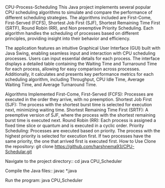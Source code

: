 CPU-Process-Scheduling
This Java project implements several popular CPU scheduling algorithms to simulate and compare the performance of different scheduling strategies. The algorithms included are First-Come, First-Served (FCFS), Shortest Job First (SJF), Shortest Remaining Time First (SRTF), Round Robin (RR), and Non preemptive Priority Scheduling. Each algorithm handles the scheduling of processes based on different principles, providing insight into their behavior and efficiency.

The application features an intuitive Graphical User Interface (GUI) built with Java Swing, enabling seamless input and interaction with CPU scheduling processes. Users can input essential details for each process. The interface displays a detailed table containing the Waiting Time and Turnaround Time for each process, allowing for easy comparison across processes. Additionally, it calculates and presents key performance metrics for each scheduling algorithm, including Throughput, CPU Idle Time, Average Waiting Time, and Average Turnaround Time.

Algorithms Implemented
First-Come, First-Served (FCFS): Processes are executed in the order they arrive, with no preemption.
Shortest Job First (SJF): The process with the shortest burst time is selected for execution next, minimizing waiting time.
Shortest Remaining Time First (SRTF): A preemptive version of SJF, where the process with the shortest remaining burst time is executed next.
Round Robin (RR): Each process is assigned a fixed time slice or quantum and is executed in a cyclic order.
Priority Scheduling: Processes are executed based on priority. The process with the highest priority is selected for execution first. If two processes have the same priority, the one that arrived first is executed first.
How to Use
Clone the repository:
git clone https://github.com/harshnema93/CPU-Schedular.git


Navigate to the project directory::
cd java CPU_Scheduler
 
Compile the Java files::
javac *.java


Run the program:
java CPU_Scheduler
